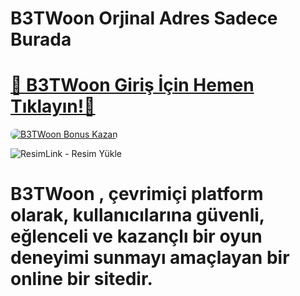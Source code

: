 # B3TWoon Orjinal Adres Sadece Burada 

# <a href="https://cutt.ly/BetwoonLink" title="B3TWoon Giriş Adresi">🔗 B3TWoon Giriş İçin Hemen Tıklayın!🔗</a>
 
<a href="https://cutt.ly/BetwoonLink" title="B3TWoon Bonus Fırsatları">
    <img src="https://i.ibb.co/5K7Ks6w/zzzz3.gif" alt="B3TWoon Bonus Kazan" style="max-width:100%; height:auto; border-radius:8px;">
</a>
<div class="description">
 
<img src="https://r.resimlink.com/7OZJzHT.jpg" title="ResimLink - Resim Yükle" alt="ResimLink - Resim Yükle"></a>
  
# <p>B3TWoon , çevrimiçi platform olarak, kullanıcılarına güvenli, eğlenceli ve kazançlı bir oyun deneyimi sunmayı amaçlayan bir online bir sitedir.</p>

